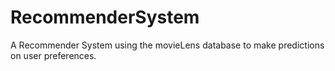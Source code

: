 # RecommenderSystem
A Recommender System using the movieLens database to make predictions on user preferences.
